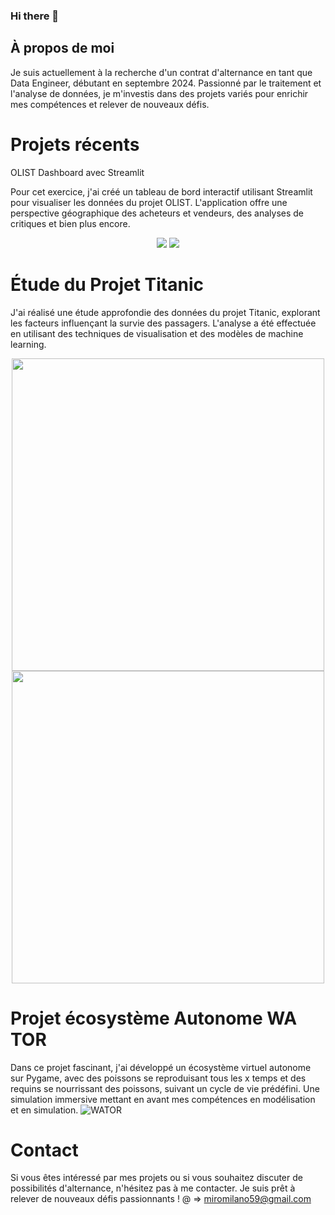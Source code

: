 ### Hi there 👋

## À propos de moi
Je suis actuellement à la recherche d'un contrat d'alternance en tant que Data Engineer, débutant en septembre 2024. Passionné par le traitement et l'analyse de données, je m'investis dans des projets variés pour enrichir mes compétences et relever de nouveaux défis.

# Projets récents
OLIST Dashboard avec Streamlit

Pour cet exercice, j'ai créé un tableau de bord interactif utilisant Streamlit pour visualiser les données du projet OLIST. L'application offre une perspective géographique des acheteurs et vendeurs, des analyses de critiques et bien plus encore.
<p align="center">
  <img src="https://github.com/MiroMilano59/MiroMilano59/assets/153615242/92c49c11-d530-4b56-b583-80f3348708d6">
  <img src="https://github.com/MiroMilano59/MiroMilano59/assets/153615242/ccfda68b-1c3f-4059-83f9-7afc333404c1">
</p>

# Étude du Projet Titanic

J'ai réalisé une étude approfondie des données du projet Titanic, explorant les facteurs influençant la survie des passagers. L'analyse a été effectuée en utilisant des techniques de visualisation et des modèles de machine learning.
<p align="center">
  <img src="https://github.com/MiroMilano59/MiroMilano59/assets/153615242/a6a11ead-5d53-423f-a5a9-84451ca7cf9e" width="500" />
  <img src="https://github.com/MiroMilano59/MiroMilano59/assets/153615242/507280a9-9c60-4ee6-9e5d-f1008e8bc59e" width="500" />
</p>

# Projet écosystème Autonome WA TOR

Dans ce projet fascinant, j'ai développé un écosystème virtuel autonome sur Pygame, avec des poissons se reproduisant tous les x temps et des requins se nourrissant des poissons, suivant un cycle de vie prédéfini. Une simulation immersive mettant en avant mes compétences en modélisation et en simulation.
![WATOR](https://github.com/MiroMilano59/MiroMilano59/assets/153615242/3cd69e86-d32f-42c7-9061-c3e7f7d7d879)

# Contact
Si vous êtes intéressé par mes projets ou si vous souhaitez discuter de possibilités d'alternance, n'hésitez pas à me contacter. Je suis prêt à relever de nouveaux défis passionnants !
@ => miromilano59@gmail.com 
